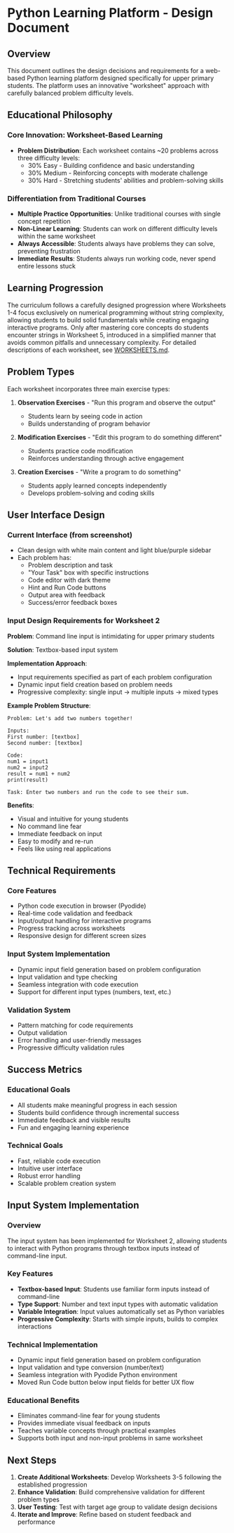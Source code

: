 # Python Learning Platform - Design Document

## Overview

This document outlines the design decisions and requirements for a web-based Python learning platform designed specifically for upper primary students. The platform uses an innovative "worksheet" approach with carefully balanced problem difficulty levels.

## Educational Philosophy

### Core Innovation: Worksheet-Based Learning
- **Problem Distribution**: Each worksheet contains ~20 problems across three difficulty levels:
  - 30% Easy - Building confidence and basic understanding
  - 30% Medium - Reinforcing concepts with moderate challenge  
  - 30% Hard - Stretching students' abilities and problem-solving skills

### Differentiation from Traditional Courses
- **Multiple Practice Opportunities**: Unlike traditional courses with single concept repetition
- **Non-Linear Learning**: Students can work on different difficulty levels within the same worksheet
- **Always Accessible**: Students always have problems they can solve, preventing frustration
- **Immediate Results**: Students always run working code, never spend entire lessons stuck

## Learning Progression

The curriculum follows a carefully designed progression where Worksheets 1-4 focus exclusively on numerical programming without string complexity, allowing students to build solid fundamentals while creating engaging interactive programs. Only after mastering core concepts do students encounter strings in Worksheet 5, introduced in a simplified manner that avoids common pitfalls and unnecessary complexity. For detailed descriptions of each worksheet, see [WORKSHEETS.md](WORKSHEETS.md).

## Problem Types

Each worksheet incorporates three main exercise types:

1. **Observation Exercises** - "Run this program and observe the output"
   - Students learn by seeing code in action
   - Builds understanding of program behavior

2. **Modification Exercises** - "Edit this program to do something different"
   - Students practice code modification
   - Reinforces understanding through active engagement

3. **Creation Exercises** - "Write a program to do something"
   - Students apply learned concepts independently
   - Develops problem-solving and coding skills

## User Interface Design

### Current Interface (from screenshot)
- Clean design with white main content and light blue/purple sidebar
- Each problem has:
  - Problem description and task
  - "Your Task" box with specific instructions
  - Code editor with dark theme
  - Hint and Run Code buttons
  - Output area with feedback
  - Success/error feedback boxes

### Input Design Requirements for Worksheet 2

**Problem**: Command line input is intimidating for upper primary students

**Solution**: Textbox-based input system

**Implementation Approach**:
- Input requirements specified as part of each problem configuration
- Dynamic input field creation based on problem needs
- Progressive complexity: single input → multiple inputs → mixed types

**Example Problem Structure**:
```
Problem: Let's add two numbers together!

Inputs:
First number: [textbox]
Second number: [textbox]

Code:
num1 = input1
num2 = input2
result = num1 + num2
print(result)

Task: Enter two numbers and run the code to see their sum.
```

**Benefits**:
- Visual and intuitive for young students
- No command line fear
- Immediate feedback on input
- Easy to modify and re-run
- Feels like using real applications

## Technical Requirements

### Core Features
- Python code execution in browser (Pyodide)
- Real-time code validation and feedback
- Input/output handling for interactive programs
- Progress tracking across worksheets
- Responsive design for different screen sizes

### Input System Implementation
- Dynamic input field generation based on problem configuration
- Input validation and type checking
- Seamless integration with code execution
- Support for different input types (numbers, text, etc.)

### Validation System
- Pattern matching for code requirements
- Output validation
- Error handling and user-friendly messages
- Progressive difficulty validation rules

## Success Metrics

### Educational Goals
- All students make meaningful progress in each session
- Students build confidence through incremental success
- Immediate feedback and visible results
- Fun and engaging learning experience

### Technical Goals
- Fast, reliable code execution
- Intuitive user interface
- Robust error handling
- Scalable problem creation system

## Input System Implementation

### Overview
The input system has been implemented for Worksheet 2, allowing students to interact with Python programs through textbox inputs instead of command-line input.

### Key Features
- **Textbox-based Input**: Students use familiar form inputs instead of command-line
- **Type Support**: Number and text input types with automatic validation
- **Variable Integration**: Input values automatically set as Python variables
- **Progressive Complexity**: Starts with simple inputs, builds to complex interactions

### Technical Implementation
- Dynamic input field generation based on problem configuration
- Input validation and type conversion (number/text)
- Seamless integration with Pyodide Python environment
- Moved Run Code button below input fields for better UX flow

### Educational Benefits
- Eliminates command-line fear for young students
- Provides immediate visual feedback on inputs
- Teaches variable concepts through practical examples
- Supports both input and non-input problems in same worksheet

## Next Steps

1. **Create Additional Worksheets**: Develop Worksheets 3-5 following the established progression
2. **Enhance Validation**: Build comprehensive validation for different problem types
3. **User Testing**: Test with target age group to validate design decisions
4. **Iterate and Improve**: Refine based on student feedback and performance
